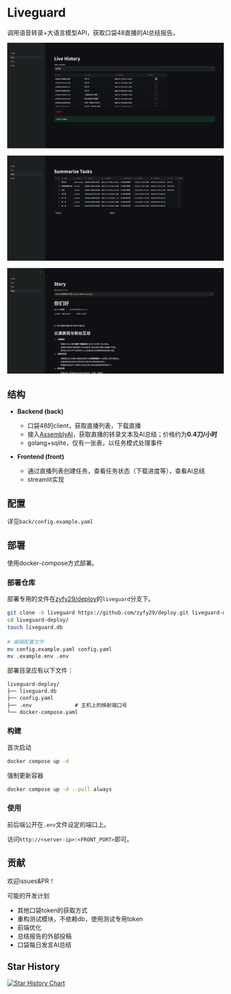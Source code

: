 # Liveguard

调用语音转录+大语言模型API，获取口袋48直播的AI总结报告。

![](images/live_page.png)

![](images/task_page.png)

![](images/story_page.png)

## 结构

- **Backend (back)**
    - 口袋48的client，获取直播列表，下载直播
    - 接入[AssemblyAI](https://www.assemblyai.com/)，获取直播的转录文本及AI总结；价格约为**0.4刀/小时**
    - golang+sqlite，仅有一张表，以任务模式处理事件

- **Frontend (front)**
  - 通过直播列表创建任务，查看任务状态（下载进度等），查看AI总结
  - streamlit实现

## 配置

详见`back/config.example.yaml`

## 部署

使用docker-compose方式部署。

### 部署仓库

部署专用的文件在[zyfy29/deploy](https://github.com/zyfy29/deploy)的`liveguard`分支下。

```sh
git clone -b liveguard https://github.com/zyfy29/deploy.git liveguard-deploy/
cd liveguard-deploy/
touch liveguard.db

# 编辑配置文件
mv config.example.yaml config.yaml 
mv .example.env .env
```

部署目录应有以下文件：

```
liveguard-deploy/
├── liveguard.db
├── config.yaml
├── .env              # 主机上的映射端口号
└── docker-compose.yaml
```

### 构建

首次启动
```sh
docker compose up -d
```

强制更新容器
```sh
docker compose up -d --pull always
```

### 使用

前后端公开在`.env`文件设定的端口上。

访问`http://<server-ip>:<FRONT_PORT>`即可。

## 贡献

欢迎issues&PR！

可能的开发计划
- 其他口袋token的获取方式
- 重构测试模块，不依赖db，使用测试专用token
- 前端优化
- 总结报告的外部投稿
- 口袋每日发言AI总结

## Star History

[![Star History Chart](https://api.star-history.com/svg?repos=zuoyoufengyuan/liveguard&type=Date)](https://star-history.com/#zuoyoufengyuan/liveguard)